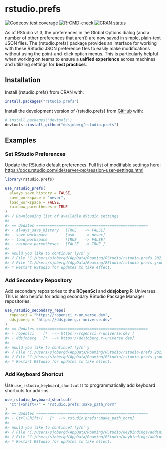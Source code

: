 # rstudio.prefs

<!-- badges: start -->
[![Codecov test coverage](https://codecov.io/gh/ddsjoberg/rstudio.prefs/branch/main/graph/badge.svg)](https://app.codecov.io/gh/ddsjoberg/rstudio.prefs?branch=main)
[![R-CMD-check](https://github.com/ddsjoberg/rstudio.prefs/workflows/R-CMD-check/badge.svg)](https://github.com/ddsjoberg/rstudio.prefs/actions)
[![CRAN status](https://www.r-pkg.org/badges/version/rstudio.prefs)](https://CRAN.R-project.org/package=rstudio.prefs)
<!-- badges: end -->

As of RStudio v1.3, the preferences in the Global Options dialog (and a number of other preferences that aren’t) are now saved in simple, plain-text JSON files.
The {rstudio.prefs} package provides an interface for working with these RStudio JSON preference files to easily make modifications without using the point-and-click option menus.
This is particularly helpful when working on teams to ensure a **unified experience** across machines and utilizing settings for **best practices**.

## Installation

Install {rstudio.prefs} from CRAN with:

``` r
install.packages("rstudio.prefs")
```

Install the development version of {rstudio.prefs} from [GitHub](https://github.com/ddsjoberg/rstudio.prefs) with:

``` r
# install.packages('devtools')
devtools::install_github("ddsjoberg/rstudio.prefs")
```
## Examples

### Set RStudio Preferences

Update the RStudio default preferences.
Full list of modifiable settings here: https://docs.rstudio.com/ide/server-pro/session-user-settings.html

``` r
library(rstudio.prefs)

use_rstudio_prefs(
  always_save_history = FALSE,
  save_workspace = "never",
  load_workspace = FALSE,
  rainbow_parentheses = TRUE
)
#> √ Downloading list of available RStudio settings
#>
#> == Updates ==================================================
#> - always_save_history   [TRUE   --> FALSE]
#> - save_workspace        [ask    --> never]
#> - load_workspace        [TRUE   --> FALSE]
#> - rainbow_parentheses   [FALSE  --> TRUE ]
#> 
#> Would you like to continue? [y/n] y
#> √ File 'C:/Users/sjobergd/AppData/Roaming/RStudio/rstudio-prefs 2021-06-20.json' saved as backup.
#> √ File 'C:/Users/sjobergd/AppData/Roaming/RStudio/rstudio-prefs.json' updated.
#> * Restart RStudio for updates to take effect.
```
### Add Secondary Repository

Add secondary repositories to the **ROpenSci** and **ddsjoberg** R-Universes.
This is also helpful for adding secondary RStudio Package Manager repositories.

``` r
use_rstudio_secondary_repo(
  ropensci = "https://ropensci.r-universe.dev",
  ddsjoberg = "https://ddsjoberg.r-universe.dev"
)
#> == Updates ==================================================
#> - ropensci    [*  --> https://ropensci.r-universe.dev ]
#> - ddsjoberg   [*  --> https://ddsjoberg.r-universe.dev]
#> 
#> Would you like to continue? [y/n] y
#> √ File 'C:/Users/sjobergd/AppData/Roaming/RStudio/rstudio-prefs 2021-06-20.json' saved as backup.
#> √ File 'C:/Users/sjobergd/AppData/Roaming/RStudio/rstudio-prefs.json' updated.
#> * Restart RStudio for updates to take effect.
```

### Add Keyboard Shortcut

Use `use_rstudio_keyboard_shortcut()` to programmatically add keyboard shortcuts for add-ins.

```r
use_rstudio_keyboard_shortcut(
  "Ctrl+Shift+/" = "rstudio.prefs::make_path_norm"
)
#> == Updates ==================================================
#> - Ctrl+Shift+/   [*  --> rstudio.prefs::make_path_norm]
#> 
#> Would you like to continue? [y/n] y
#> √ File 'C:/Users/sjobergd/AppData/Roaming/RStudio/keybindings/addins 2021-06-20.json' saved as backup.
#> √ File 'C:/Users/sjobergd/AppData/Roaming/RStudio/keybindings/addins.json' updated.
#> * Restart RStudio for updates to take effect.
```
